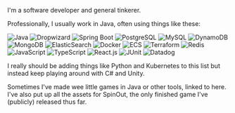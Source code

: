 I'm a software developer and general tinkerer.  

Professionally, I usually work in Java, often using things like these:

![Java](https://img.shields.io/badge/java-4479A1?style=flat-square&logo=java&logoColor=white) 
![Dropwizard](https://img.shields.io/badge/dropwizard-4479A1?style=flat-square&logo=dropwizard&logoColor=white) 
![Spring Boot](https://img.shields.io/badge/springboot-6DB33F?style=flat-square&logo=springboot&logoColor=white)
![PostgreSQL](https://img.shields.io/badge/postgresql-4169E1?style=flat-square&logo=postgresql&logoColor=white) 
![MySQL](https://img.shields.io/badge/mysql-4479A1?style=flat-square&logo=mysql&logoColor=white)
![DynamoDB](https://img.shields.io/badge/dynamodb-4053D6?style=flat-square&logo=amazondynamodb&logoColor=white)
![MongoDB](https://img.shields.io/badge/mongo-4479A1?style=flat-square&logo=mongodb&logoColor=white)
![ElasticSearch](https://img.shields.io/badge/elasticsearch-4479A1?style=flat-square&logo=elasticsearch&logoColor=white)
![Docker](https://img.shields.io/badge/docker-2496ED?style=flat-square&logo=docker&logoColor=white)
![ECS](https://img.shields.io/badge/ecs-FF9900?style=flat-square&logo=amazonecs&logoColor=white)
![Terraform](https://img.shields.io/badge/terraform-844FBA?style=flat-square&logo=terraform&logoColor=white)
![Redis](https://img.shields.io/badge/redis-DC382D?style=flat-square&logo=redis&logoColor=white)
![JavaScript](https://img.shields.io/badge/JavaScript-F7DF1E?style=flat-square&logo=javascript&logoColor=black)
![TypeScript](https://img.shields.io/badge/TypeScript-007ACC?style=flat-square&logo=typescript&logoColor=white)
![React.js](https://img.shields.io/badge/React.js-0081CB?style=flat-square&logo=react&logoColor=61DAFB)
![JUnit](https://img.shields.io/badge/junit5-25A162?style=flat-square&logo=junit5&logoColor=61DAFB)
![Datadog](https://img.shields.io/badge/datadog-632CA6?style=flat-square&logo=datadog&logoColor=61DAFB)

I really should be adding things like Python and Kubernetes to this list but instead keep playing around with C# and Unity.

Sometimes I've made wee little games in Java or other tools, linked to here.  I've also put up all the assets for SpinOut, the only finished game I've (publicly) released thus far.
